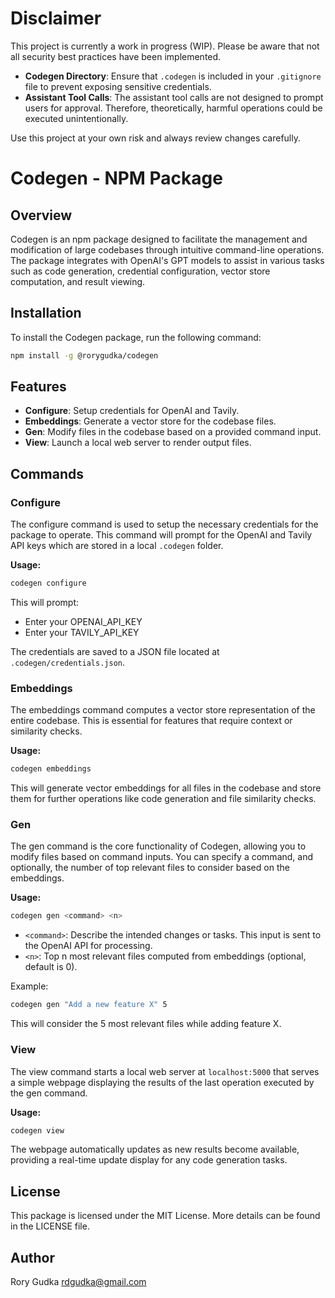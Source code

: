 # Disclaimer

This project is currently a work in progress (WIP). Please be aware that not all security best practices have been implemented.

- **Codegen Directory**: Ensure that `.codegen` is included in your `.gitignore` file to prevent exposing sensitive credentials.
- **Assistant Tool Calls**: The assistant tool calls are not designed to prompt users for approval. Therefore, theoretically, harmful operations could be executed unintentionally.

Use this project at your own risk and always review changes carefully.

# Codegen - NPM Package

## Overview

Codegen is an npm package designed to facilitate the management and modification of large codebases through intuitive command-line operations. The package integrates with OpenAI's GPT models to assist in various tasks such as code generation, credential configuration, vector store computation, and result viewing.

## Installation

To install the Codegen package, run the following command:

```bash
npm install -g @rorygudka/codegen
```

## Features

- **Configure**: Setup credentials for OpenAI and Tavily.
- **Embeddings**: Generate a vector store for the codebase files.
- **Gen**: Modify files in the codebase based on a provided command input.
- **View**: Launch a local web server to render output files.

## Commands

### Configure

The configure command is used to setup the necessary credentials for the package to operate. This command will prompt for the OpenAI and Tavily API keys which are stored in a local `.codegen` folder.

**Usage:**

```bash
codegen configure
```

This will prompt:

- Enter your OPENAI_API_KEY
- Enter your TAVILY_API_KEY

The credentials are saved to a JSON file located at `.codegen/credentials.json`.

### Embeddings

The embeddings command computes a vector store representation of the entire codebase. This is essential for features that require context or similarity checks.

**Usage:**

```bash
codegen embeddings
```

This will generate vector embeddings for all files in the codebase and store them for further operations like code generation and file similarity checks.

### Gen

The gen command is the core functionality of Codegen, allowing you to modify files based on command inputs. You can specify a command, and optionally, the number of top relevant files to consider based on the embeddings.

**Usage:**

```bash
codegen gen <command> <n>
```

- `<command>`: Describe the intended changes or tasks. This input is sent to the OpenAI API for processing.
- `<n>`: Top n most relevant files computed from embeddings (optional, default is 0).

Example:

```bash
codegen gen "Add a new feature X" 5
```

This will consider the 5 most relevant files while adding feature X.

### View

The view command starts a local web server at `localhost:5000` that serves a simple webpage displaying the results of the last operation executed by the gen command.

**Usage:**

```bash
codegen view
```

The webpage automatically updates as new results become available, providing a real-time update display for any code generation tasks.

## License

This package is licensed under the MIT License. More details can be found in the LICENSE file.

## Author

Rory Gudka <rdgudka@gmail.com>
